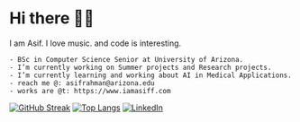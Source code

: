 # Hi there 👋🏻

I am Asif. I love music. and code is interesting. 

```
- BSc in Computer Science Senior at University of Arizona. 
- I’m currently working on Summer projects and Research projects. 
- I’m currently learning and working about AI in Medical Applications. 
- reach me @: asifrahman@arizona.edu
- works are @t: https://www.iamasiff.com
```
[![GitHub Streak](https://streak-stats.demolab.com?user=asifrahman2003&theme=dark)](https://git.io/streak-stats)
[![Top Langs](https://github-readme-stats.vercel.app/api/top-langs/?username=asifrahman2003&layout=compact&theme=tokyonight)](https://github.com/anuraghazra/github-readme-stats)
<a href="https://www.linkedin.com/in/iamasiff._" target="_blank">
  <img src="https://img.shields.io/badge/LinkedIn-0077B5?style=for-the-badge&logo=linkedin&logoColor=white" alt="LinkedIn"/>
</a>
